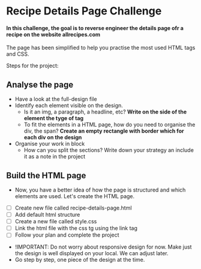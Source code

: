 # Recipe Details Page Challenge

#### In this challenge, the goal is to reverse engineer the details page ofr a recipe on the website allrecipes.com

The page has been simplified to help you practise the most used HTML tags and CSS.

Steps for the project:

## Analyse the page

- Have a look at the full-design file
- Identify each element visible on the design.
  - Is it an img, a paragraph, a headline, etc? **Write on the side of the element the tyge of tag**
  - To fit the elements in a HTML page, how do you need to organise the div, the span? **Create an empty rectangle with border which for each div on the design** 
- Organise your work in block
  - How can you split the sections? Write down your strategy an include it as a note in the project

## Build the HTML page

- Now, you have a better idea of how the page is structured and which elements are used. Let's create the HTML page.
- [ ] Create new file called recipe-details-page.html
- [ ] Add default html structure
- [ ] Create a new file called style.css
- [ ] Link the html file with the css tg using the link tag
- [ ] Follow your plan and complete the project
- !IMPORTANT: Do not worry about responsive design for now. Make just the design is well displayed on your local. We can adjust later.
- Go step by step, one piece of the design at the time.